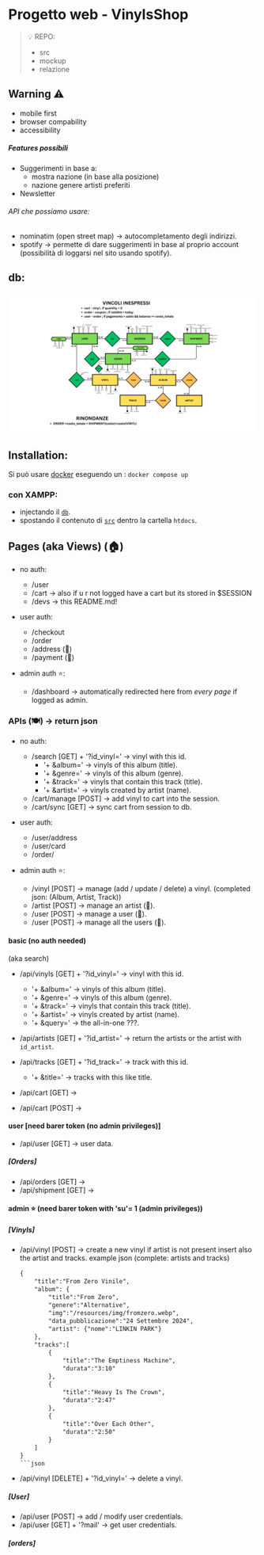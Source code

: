 # Progetto web - VinylsShop
> 💡 REPO:
> - src
> - mockup
> - relazione

## Warning ⚠️
- mobile first
- browser compability
- accessibility

##### Features possibili
- Suggerimenti in base a:
    - mostra nazione (in base alla posizione)
    - nazione genere artisti preferiti
- Newsletter 

###### API che possiamo usare:
- nominatim (open street map) -> autocompletamento degli indirizzi.
- spotify -> permette di dare suggerimenti in base al proprio account (possibilità di loggarsi nel sito usando spotify).

## db:
![Database Schema](/db/RELAZIONALE.png)

## Installation:
Si può usare [docker](https://www.docker.com/) eseguendo un : ``` docker compose up ```
### con XAMPP:
- injectando il [`db`](/db/init.sql).
- spostando il contenuto di [`src`](/src/) dentro la cartella `htdocs`.

## Pages (aka Views) (🏠)
- no auth:
    - /user 
    - /cart -> also if u r not logged have a cart but its stored in $SESSION
    - /devs -> this README.md!

- user auth:
    - /checkout
    - /order
    - /address (🚩)
    - /payment (🚩)

- admin auth ⭐️:
    - /dashboard -> automatically redirected here from *every page* if logged as admin.

### APIs (🍽️) -> return json
- no auth:
    - /search [GET] + '?id_vinyl=' -> vinyl with this id.
        -  '+ &album=' -> vinyls of this album (title).
        -  '+ &genre=' -> vinyls of this album (genre).
        -  '+ &track=' -> vinyls that contain this track (title).
        -  '+ &artist=' -> vinyls created by artist (name).
    - /cart/manage  [POST]  -> add vinyl to cart into the session.
    - /cart/sync    [GET]   -> sync cart from session to db.

- user auth:
    - /user/address
    - /user/card
    - /order/


- admin auth ⭐️:
    - /vinyl        [POST]  -> manage (add / update / delete) a vinyl. (completed json: (Album, Artist, Track))
    - /artist       [POST] -> manage an artist (🚩).
    - /user         [POST] -> manage a user (🚩).
    - /user         [POST] -> manage all the users (🚩).

#### basic (no auth needed)
(aka search)
- /api/vinyls [GET] + '?id_vinyl=' -> vinyl with this id.
    -  '+ &album=' -> vinyls of this album (title).
    -  '+ &genre=' -> vinyls of this album (genre).
    -  '+ &track=' -> vinyls that contain this track (title).
    -  '+ &artist=' -> vinyls created by artist (name).
    -  '+ &query=' -> the all-in-one ???.

- /api/artists [GET] + '?id_artist=' -> return the artists or the artist with `id_artist`.
- /api/tracks [GET] + '?id_track=' -> track with this id.
    -  '+ &title=' -> tracks with this like title.

- /api/cart [GET]  -> 
- /api/cart [POST] -> 

#### user [need barer token (no admin privileges)]
- /api/user [GET] -> user data.
##### [Orders]
- /api/orders [GET] ->
- /api/shipment [GET] ->


#### admin ⭐️ (need barer token with 'su'= 1 (admin privileges))
##### [Vinyls]
- /api/vinyl [POST] -> create a new vinyl if artist is not present insert also the artist and tracks.
    example json (complete: artists and tracks)
    ```
    {
        "title":"From Zero Vinile",
        "album": {
            "title":"From Zero",
            "genere":"Alternative",
            "img":"/resources/img/fromzero.webp",
            "data_pubblicazione":"24 Settembre 2024",
            "artist": {"nome":"LINKIN PARK"}
        },
        "tracks":[
            {
                "title":"The Emptiness Machine",
                "durata":"3:10"
            },
            {
                "title":"Heavy Is The Crown",
                "durata":"2:47"
            },
            {
                "title":"Over Each Other",
                "durata":"2:50"
            }
        ]
    }
    ```json
- /api/vinyl [DELETE] + '?id_vinyl=' -> delete a vinyl.

##### [User]
- /api/user [POST] -> add / modify user credentials.
- /api/user [GET] + '?mail' -> get user credentials.

##### [orders]
